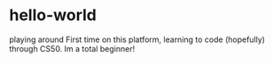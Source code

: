 # hello-world
playing around
First time on this platform, learning to code (hopefully) through CS50.
Im a total beginner! 
